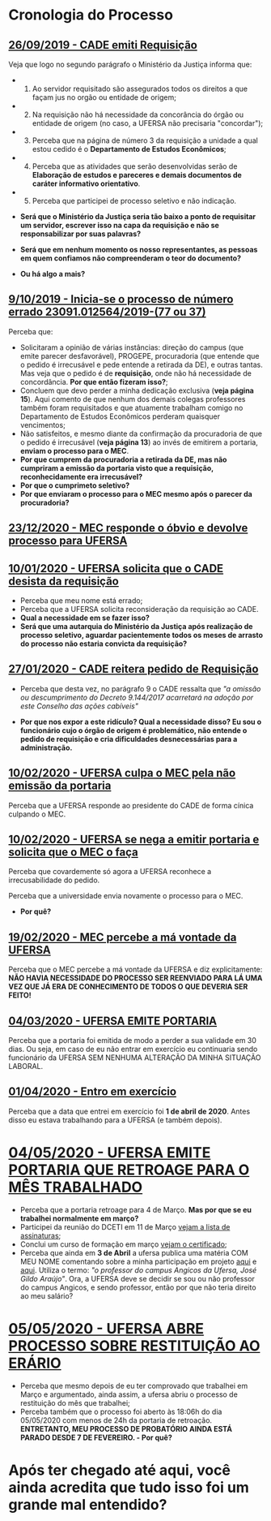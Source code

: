 # Cronologia do Processo


## [26/09/2019 - CADE emiti Requisição](https://github.com/zegildo/processo_ufersa/blob/master/26-Setembro-2019-Requisicao/Oficio%20-%20requisic%CC%A7a%CC%83o%20CADE.pdf)

Veja que logo no segundo parágrafo o Ministério da Justiça informa que: 
- 1) Ao servidor requisitado são assegurados todos os direitos a que façam jus no orgão ou entidade de origem; 
- 2) Na requisição não há necessidade da concorância do órgão ou entidade de origem (no caso, a UFERSA não precisaria "concordar"); 
- 3) Perceba que na página de número 3 da requisição a unidade a qual estou cedido é o **Departamento de Estudos Econômicos**; 
- 4) Perceba que as atividades que serão desenvolvidas serão de **Elaboração de estudos e pareceres e demais documentos de caráter informativo orientativo**.
- 5) Perceba que participei de processo seletivo e não indicação.

- **Será que o Ministério da Justiça seria tão baixo a ponto de requisitar um servidor, escrever isso na capa da requisição e não se responsabilizar por suas palavras?**
- **Será que em nenhum momento os nosso representantes, as pessoas em quem confiamos não compreenderam o teor do documento?**
- **Ou há algo a mais?**

## [9/10/2019 - Inicia-se o processo de número errado 23091.012564/2019-(77 ou 37)](https://github.com/zegildo/processo_ufersa/blob/master/9-Outubro-2019-Processo/PROC%20ADM%20JOS%C3%89%20GILDO.%20REQUISI%C3%87%C3%83O.%20CADE.pdf)


Perceba que:

- Solicitaram a opinião de várias instâncias: direção do campus (que emite parecer desfavorável), PROGEPE, procuradoria (que entende que o pedido é irrecusável e pede entende a retirada da DE), e outras tantas. Mas veja que o pedido é de **requisição**, onde não há necessidade de concordância. **Por que então fizeram isso?**;
- Concluem que devo perder a minha dedicação exclusiva (**veja página 15**). Aqui comento de que nenhum dos demais colegas professores também foram requisitados e que atuamente trabalham comigo no Departamento de Estudos Econômicos perderam quaisquer vencimentos;
- Não satisfeitos, e mesmo diante da confirmação da procuradoria de que o pedido é irrecusável (**veja página 13**) ao invés de emitirem a portaria, **enviam o processo para o MEC**. 
- **Por que cumprem da procuradoria a retirada da DE, mas não cumpriram a emissão da portaria visto que a requisição, reconhecidamente era irrecusável?**
 - **Por que o cumprimeto seletivo?**
- **Por que enviaram o processo para o MEC mesmo após o parecer da procuradoria?**

## [23/12/2020 - MEC responde o óbvio e devolve processo para UFERSA](https://github.com/zegildo/processo_ufersa/blob/master/23-Dezembro-2019-MEC-responde/SEI_MEC%20-%201845999%20-%20Despacho%20(Requisi%C3%A7%C3%A3o%20Jos%C3%A9%20Gildo).pdf)

## [10/01/2020 - UFERSA solicita que o CADE desista da requisição](https://github.com/zegildo/processo_ufersa/blob/master/10-Janeiro-2020-Ufersa-Solicita-Desist%C3%AAncia-da-Requisi%C3%A7%C3%A3o/E-mail%20de%20UFERSA%20-%20SIPAC%20-%20Informativo%20Processo%20n%C2%BA%2023091.012564_2019-77.pdf)

- Perceba que meu nome está errado;
- Perceba que a UFERSA solicita reconsideração da requisição ao CADE.
- **Qual a necessidade em se fazer isso?**
- **Será que uma autarquia do Ministério da Justiça após realização de processo seletivo, aguardar pacientemente todos os meses de arrasto do processo não estaria convicta da requisição?**


## [27/01/2020 - CADE reitera pedido de Requisição](https://github.com/zegildo/processo_ufersa/blob/master/27-Janeiro-2020-CADE-reitera-pedido-de-Requisi%C3%A7%C3%A3o/SEI_CADE%20-%200710993%20-%20Jose%20Gildo.pdf)
- Perceba que desta vez, no parágrafo 9 o CADE ressalta que *"a omissão ou descumprimento do Decreto 9.144/2017 acarretará na adoção por este Conselho das ações cabíveis"*

- **Por que nos expor a este ridículo? Qual a necessidade disso? Eu sou o funcionário cujo o órgão de origem é problemático, não entende o pedido de requisição e cria dificuldades desnecessárias para a administração.**

## [10/02/2020 - UFERSA culpa o MEC pela não emissão da portaria](https://github.com/zegildo/processo_ufersa/blob/master/10-Fevereiro-UFERSA-culpa-o-MEC/Oficio%20n%C2%BA%2035-2020%20(Requisi%C3%A7%C3%A3o%20Jos%C3%A9%20Gildo).pdf)
Perceba que a UFERSA responde ao presidente do CADE de forma cínica culpando o MEC.

## [10/02/2020 - UFERSA se nega a emitir portaria e solicita que o MEC o faça](https://github.com/zegildo/processo_ufersa/blob/master/10-Fevereiro-UFERSA-solicita-portaria-MEC/Of%C3%ADcio%20n.%C2%BA%20050-2020-GR-UFERSA.pdf)
Perceba que covardemente só agora a UFERSA reconhece a irrecusabilidade do pedido.

Perceba que a universidade envia novamente o processo para o MEC.
- **Por quê?**

## [19/02/2020 - MEC percebe a má vontade da UFERSA](https://github.com/zegildo/processo_ufersa/blob/master/10-Fevereiro-UFERSA-reconhece-que-o-pedido-%C3%A9-uma-Requisi%C3%A7%C3%A3o/Of%C3%ADcio%20n.%C2%BA%20050-2020-GR-UFERSA.pdf)
Perceba que o MEC percebe a má vontade da UFERSA e diz explicitamente: **NÃO HAVIA NECESSIDADE DO PROCESSO SER REENVIADO PARA LÁ UMA VEZ QUE JÁ ERA DE CONHECIMENTO DE TODOS O QUE DEVERIA SER FEITO!**

## [04/03/2020 - UFERSA EMITE PORTARIA](https://github.com/zegildo/processo_ufersa/blob/master/4-Mar%C3%A7o-2020-UFERSA-emite-portaria/Portaria%20n%C2%BA%200191%20de%2002%20de%20mar%C3%A7o%20de%202020.pdf)

Perceba que a portaria foi emitida de modo a perder a sua validade em 30 dias. Ou seja, em caso de eu não entrar em exercício eu continuaria sendo funcionário da UFERSA SEM NENHUMA ALTERAÇÃO DA MINHA SITUAÇÃO LABORAL.

## [01/04/2020 - Entro em exercício](https://github.com/zegildo/processo_ufersa/blob/master/1-Abril-2020-Entro-em-Exerc%C3%ADcio/SEI_CADE%20-%200737946%20-%20Termo.pdf)
Perceba que a data que entrei em exercício foi **1 de abril de 2020**. Antes disso eu estava trabalhando para a UFERSA (e também depois).

# [04/05/2020 - UFERSA EMITE PORTARIA QUE RETROAGE PARA O MÊS TRABALHADO](https://github.com/zegildo/processo_ufersa/blob/master/4-Maio-2020-Retroa%C3%A7%C3%A3o-da-DE-para-Mar%C3%A7o/Port_293.pdf)

- Perceba que a portaria retroage para 4 de Março. **Mas por que se eu trabalhei normalmente em março?**
- Participei da reunião do DCETI em 11 de Março [vejam a lista de assinaturas](https://github.com/zegildo/processo_ufersa/blob/master/11-Mar%C3%A7o-2020-ListaDeFrequencia/Frequ%C3%AAncia%20da%20Assembleia%2011.03.2020.pdf);
- Conclui um curso de formação em março [vejam o certificado](https://github.com/zegildo/processo_ufersa/blob/master/2-Mar%C3%A7o-Certificado-Curso/CERTIFICADO_PROEC_124559.pdf);
- Perceba que ainda em **3 de Abril** a ufersa publica uma matéria COM MEU NOME comentando sobre a minha participação em projeto [aqui](https://assecom.ufersa.edu.br/2020/04/03/ufersa-e-prefeitura-de-mossoro-firmam-parceria-que-possibilita-monitoramento-de-vacina-em-ubs/) e [aqui](https://assecom.ufersa.edu.br/2020/04/23/ufersa-entrega-face-shields-para-secretaria-de-saude-de-angicos-e-hospital-de-afonso-bezerra-e-campus-recebe-autorizacao-para-producao-de-alcool-gel-e-liquido/). Utiliza o termo: *"o professor do campus Angicos da Ufersa, José Gildo Araújo"*. Ora, a UFERSA deve se decidir se sou ou não professor do campus Angicos, e sendo professor, então por que não teria direito ao meu salário?



# [05/05/2020 - UFERSA ABRE PROCESSO SOBRE RESTITUIÇÃO AO ERÁRIO](https://github.com/zegildo/processo_ufersa/blob/master/5-Maio-2020-AberturaDeProcesso/AberturaDeProcesso_ReposicaoAoErario23091.003998_2020-11.pdf)
- Perceba que mesmo depois de eu ter comprovado que trabalhei em Março e argumentado, ainda assim, a ufersa abriu o processo de restituição do mês que trabalhei;
- Perceba também que o processo foi aberto às 18:06h do dia 05/05/2020 com menos de 24h da portaria de retroação. **ENTRETANTO, MEU PROCESSO DE PROBATÓRIO AINDA ESTÁ PARADO DESDE 7 DE FEVEREIRO. - Por quê?**

# Após ter chegado até aqui, você ainda acredita que tudo isso foi um grande mal entendido?






